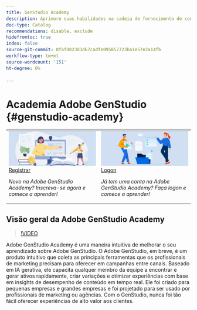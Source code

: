 ```yaml
---
title: GenStudio Academy
description: Aprimore suas habilidades na cadeia de fornecimento de conteúdo com o Adobe GenStudio Academy
doc-type: Catalog
recommendations: disable, exclude
hidefromtoc: true
index: false
source-git-commit: 8fafd823d3d67cadfe095857723ba1e57e2a14fb
workflow-type: tm+mt
source-wordcount: '151'
ht-degree: 0%

---
```



# Academia Adobe GenStudio {#genstudio-academy}

<table>
<tr>
  <td>
    <a href="https://learningmanager.adobe.com/accountiplogin?ipId=16970&amp;accesskey=c4988oojirhb5">
      <img alt="Inscreva-se na Adobe GenStudio Academy" src="/help/assets/card-create-assets.png" />
    </a>
    <div>
      <a href="https://learningmanager.adobe.com/accountiplogin?ipId=16970&amp;accesskey=c4988oojirhb5">
    Registrar
    </a>
    </div>
    <p>
    <em>Novo na Adobe GenStudio Academy? Inscreva-se agora e comece a aprender!</em>
    <p>
  </td>
  <td>
    <a href="https://genstudioacademy.adobelearningmanager.com/">
    <img alt="Faça logon no Adobe GenStudio Academy" src="/help/assets/card-manage-content.png" />
    </a>
    <div>
    <a href="https://genstudioacademy.adobelearningmanager.com/">
    Logon
    </a>
    </div>
    <p>
    <em>Já tem uma conta na Adobe GenStudio Academy? Faça logon e comece a aprender!</em>
    </p>
  </td>
</tr>
</table>


## Visão geral da Adobe GenStudio Academy

>[!VIDEO](https://video.tv.adobe.com/v/3434938?autoplay=true&end=replay)

Adobe GenStudio Academy é uma maneira intuitiva de melhorar o seu aprendizado sobre Adobe GenStudio. O Adobe GenStudio, em breve, é um produto intuitivo que coleta as principais ferramentas que os profissionais de marketing precisam para oferecer em campanhas entre canais. Baseado em IA gerativa, ele capacita qualquer membro da equipe a encontrar e gerar ativos rapidamente, criar variações e otimizar experiências com base em insights de desempenho de conteúdo em tempo real. Ele foi criado para pequenas empresas e grandes empresas e foi projetado para ser usado por profissionais de marketing ou agências. Com o GenStudio, nunca foi tão fácil oferecer experiências de alto valor aos clientes.
